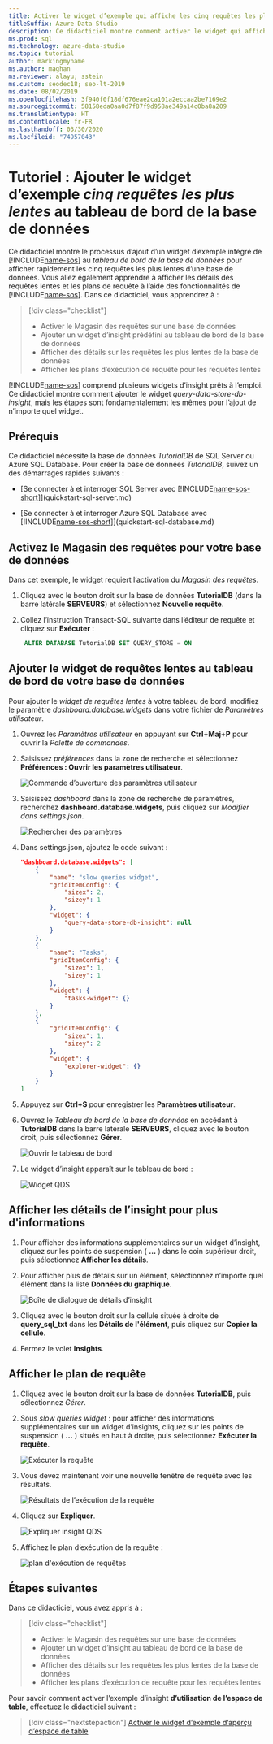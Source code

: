 ```yaml
---
title: Activer le widget d’exemple qui affiche les cinq requêtes les plus lentes
titleSuffix: Azure Data Studio
description: Ce didacticiel montre comment activer le widget qui affiche les cinq requêtes les plus lentes dans le tableau de bord de la base de données.
ms.prod: sql
ms.technology: azure-data-studio
ms.topic: tutorial
author: markingmyname
ms.author: maghan
ms.reviewer: alayu; sstein
ms.custom: seodec18; seo-lt-2019
ms.date: 08/02/2019
ms.openlocfilehash: 3f940f0f18df676eae2ca101a2eccaa2be7169e2
ms.sourcegitcommit: 58158eda0aa0d7f87f9d958ae349a14c0ba8a209
ms.translationtype: HT
ms.contentlocale: fr-FR
ms.lasthandoff: 03/30/2020
ms.locfileid: "74957043"
---
```

# <a name="tutorial-add-the-five-slowest-queries-sample-widget-to-the-database-dashboard"></a>Tutoriel : Ajouter le widget d’exemple *cinq requêtes les plus lentes* au tableau de bord de la base de données

Ce didacticiel montre le processus d’ajout d’un widget d’exemple intégré de [!INCLUDE[name-sos](../includes/name-sos-short.md)] au *tableau de bord de la base de données* pour afficher rapidement les cinq requêtes les plus lentes d’une base de données. Vous allez également apprendre à afficher les détails des requêtes lentes et les plans de requête à l’aide des fonctionnalités de [!INCLUDE[name-sos](../includes/name-sos-short.md)]. Dans ce didacticiel, vous apprendrez à :

> [!div class="checklist"]
> * Activer le Magasin des requêtes sur une base de données
> * Ajouter un widget d’insight prédéfini au tableau de bord de la base de données
> * Afficher des détails sur les requêtes les plus lentes de la base de données
> * Afficher les plans d’exécution de requête pour les requêtes lentes

[!INCLUDE[name-sos](../includes/name-sos-short.md)] comprend plusieurs widgets d’insight prêts à l’emploi. Ce didacticiel montre comment ajouter le widget *query-data-store-db-insight*, mais les étapes sont fondamentalement les mêmes pour l’ajout de n’importe quel widget.

## <a name="prerequisites"></a>Prérequis

Ce didacticiel nécessite la base de données *TutorialDB* de SQL Server ou Azure SQL Database. Pour créer la base de données *TutorialDB*, suivez un des démarrages rapides suivants :

* [Se connecter à et interroger SQL Server avec [!INCLUDE[name-sos-short](../includes/name-sos-short.md)]](quickstart-sql-server.md)

* [Se connecter à et interroger Azure SQL Database avec [!INCLUDE[name-sos-short](../includes/name-sos-short.md)]](quickstart-sql-database.md)

## <a name="turn-on-query-store-for-your-database"></a>Activez le Magasin des requêtes pour votre base de données

Dans cet exemple, le widget requiert l’activation du *Magasin des requêtes*.

1. Cliquez avec le bouton droit sur la base de données **TutorialDB** (dans la barre latérale **SERVEURS**) et sélectionnez **Nouvelle requête**.

2. Collez l’instruction Transact-SQL suivante dans l’éditeur de requête et cliquez sur **Exécuter** :

   ```sql
    ALTER DATABASE TutorialDB SET QUERY_STORE = ON
   ```

## <a name="add-the-slow-queries-widget-to-your-database-dashboard"></a>Ajouter le widget de requêtes lentes au tableau de bord de votre base de données

Pour ajouter le *widget de requêtes lentes* à votre tableau de bord, modifiez le paramètre *dashboard.database.widgets* dans votre fichier de *Paramètres utilisateur*.

1. Ouvrez les *Paramètres utilisateur* en appuyant sur **Ctrl+Maj+P** pour ouvrir la *Palette de commandes*.

2. Saisissez *préférences* dans la zone de recherche et sélectionnez **Préférences : Ouvrir les paramètres utilisateur**.

   ![Commande d’ouverture des paramètres utilisateur](./media/tutorial-qds-sql-server/open-user-settings.png)

3. Saisissez *dashboard* dans la zone de recherche de paramètres, recherchez **dashboard.database.widgets**, puis cliquez sur *Modifier dans settings.json*.

   ![Rechercher des paramètres](./media/tutorial-qds-sql-server/search-settings.png)

4. Dans settings.json, ajoutez le code suivant :

   ```json
   "dashboard.database.widgets": [
       {
           "name": "slow queries widget",
           "gridItemConfig": {
               "sizex": 2,
               "sizey": 1
           },
           "widget": {
               "query-data-store-db-insight": null
           }
       },
       {
           "name": "Tasks",
           "gridItemConfig": {
               "sizex": 1,
               "sizey": 1
           },
           "widget": {
               "tasks-widget": {}
           }
       },
       {
           "gridItemConfig": {
               "sizex": 1,
               "sizey": 2
           },
           "widget": {
               "explorer-widget": {}
           }
       }
   ]
   ```

5. Appuyez sur **Ctrl+S** pour enregistrer les **Paramètres utilisateur**.

6. Ouvrez le *Tableau de bord de la base de données* en accédant à **TutorialDB** dans la barre latérale **SERVEURS**, cliquez avec le bouton droit, puis sélectionnez **Gérer**.

   ![Ouvrir le tableau de bord](./media/tutorial-qds-sql-server/insight-open-dashboard.png)

7. Le widget d’insight apparaît sur le tableau de bord :

   ![Widget QDS](./media/tutorial-qds-sql-server/insight-qds-result.png)

## <a name="view-insight-details-for-more-information"></a>Afficher les détails de l’insight pour plus d'informations

1. Pour afficher des informations supplémentaires sur un widget d’insight, cliquez sur les points de suspension ( **...** ) dans le coin supérieur droit, puis sélectionnez **Afficher les détails**.

2. Pour afficher plus de détails sur un élément, sélectionnez n’importe quel élément dans la liste **Données du graphique**.

   ![Boîte de dialogue de détails d’insight](./media/tutorial-qds-sql-server/insight-details-dialog.png)

3. Cliquez avec le bouton droit sur la cellule située à droite de **query_sql_txt** dans les **Détails de l'élément**, puis cliquez sur **Copier la cellule**.

4. Fermez le volet **Insights**.

## <a name="view-the-query-plan"></a>Afficher le plan de requête

1. Cliquez avec le bouton droit sur la base de données **TutorialDB**, puis sélectionnez *Gérer*.

2. Sous *slow queries widget* : pour afficher des informations supplémentaires sur un widget d’insights, cliquez sur les points de suspension ( **...** ) situés en haut à droite, puis sélectionnez **Exécuter la requête**.

    ![Exécuter la requête](media/tutorial-qds-sql-server/run-query.png)

3. Vous devez maintenant voir une nouvelle fenêtre de requête avec les résultats.

    ![Résultats de l’exécution de la requête](media/tutorial-qds-sql-server/run-query-results.png)

4. Cliquez sur **Expliquer**.

   ![Expliquer insight QDS](./media/tutorial-qds-sql-server/insight-qds-explain.png)

5. Affichez le plan d’exécution de la requête :

   ![plan d'exécution de requêtes](./media/tutorial-qds-sql-server/showplan.png)

## <a name="next-steps"></a>Étapes suivantes

Dans ce didacticiel, vous avez appris à :
> [!div class="checklist"]
> * Activer le Magasin des requêtes sur une base de données
> * Ajouter un widget d’insight au tableau de bord de la base de données
> * Afficher des détails sur les requêtes les plus lentes de la base de données
> * Afficher les plans d’exécution de requête pour les requêtes lentes

Pour savoir comment activer l’exemple d’insight **d’utilisation de l’espace de table**, effectuez le didacticiel suivant :

> [!div class="nextstepaction"]
> [Activer le widget d’exemple d’aperçu d’espace de table](tutorial-table-space-sql-server.md)